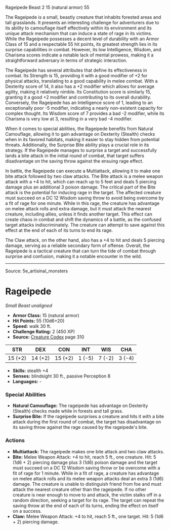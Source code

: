 <MonsterName/>Rageipede</MonsterName>
<CreatureType/>Beast</CreatureType>
<CR/>2</CR>
<AC/>15 (natural armor)</AC>
<HP/>55</HP>
<summary>The Rageipede is a small, beastly creature that inhabits forested areas and tall grasslands. It presents an interesting challenge for adventurers due to its ability to camouflage itself effectively within its environment and its unique attack mechanism that can induce a state of rage in its victims. While the Rageipede possesses a decent level of durability with an Armor Class of 15 and a respectable 55 hit points, its greatest strength lies in its surprise capabilities in combat. However, its low Intelligence, Wisdom, and Charisma scores indicate a notable lack of mental prowess, making it a straightforward adversary in terms of strategic interaction.</summary>

<detail>

The Rageipede has several attributes that define its effectiveness in combat. Its Strength is 15, providing it with a good modifier of +2 for physical attacks, translating to a good capability in melee combat. With a Dexterity score of 14, it also has a +2 modifier which allows for average agility, making it relatively nimble. Its Constitution score is similarly 15, granting it a good +2 modifier and contributing to its overall durability. Conversely, the Rageipede has an Intelligence score of 1, leading to an exceptionally poor -5 modifier, indicating a nearly non-existent capacity for complex thought. Its Wisdom score of 7 provides a bad -2 modifier, while its Charisma is very low at 3, resulting in a very bad -4 modifier.

When it comes to special abilities, the Rageipede benefits from Natural Camouflage, allowing it to gain advantage on Dexterity (Stealth) checks when in its favored habitats, making it easier to stay hidden from potential threats. Additionally, the Surprise Bite ability plays a crucial role in its strategy. If the Rageipede manages to surprise a target and successfully lands a bite attack in the initial round of combat, that target suffers disadvantage on the saving throw against the ensuing rage effect.

In battle, the Rageipede can execute a Multiattack, allowing it to make one bite attack followed by two claw attacks. The Bite attack is a melee weapon attack with a +4 to hit, which can reach up to 5 feet and deals 5 piercing damage plus an additional 3 poison damage. The critical part of the Bite attack is the potential for inducing rage in the target. The affected creature must succeed on a DC 12 Wisdom saving throw to avoid being overcome by a fit of rage for one minute. While in this rage, the creature has advantage on melee attack rolls and extra damage, but it must attack the nearest creature, including allies, unless it finds another target. This effect can create chaos in combat and shift the dynamics of a battle, as the confused target attacks indiscriminately. The creature can attempt to save against this effect at the end of each of its turns to end its rage.

The Claw attack, on the other hand, also has a +4 to hit and deals 5 piercing damage, serving as a reliable secondary form of offense. Overall, the Rageipede is a tactical creature that can turn the tide of combat through surprise and confusion, making it a notable encounter in the wild.</detail>



---

Source: 5e_artisinal_monsters

# Rageipede

*Small* *Beast* *unaligned*

- **Armor Class:** 15 (natural armor)
- **Hit Points:** 55 (10d6+20)
- **Speed:** walk 30 ft.
- **Challenge Rating:** 2 (450 XP)
- **Source:** [Creature Codex](https://koboldpress.com/kpstore/product/creature-codex-for-5th-edition-dnd) page 310

| STR | DEX | CON | INT | WIS | CHA |
| --- | --- | --- | --- | --- | --- |
| 15 (+2) | 14 (+2) | 15 (+2) | 1 (-5) | 7 (-2) | 3 (-4) |

- **Skills:** stealth +4
- **Senses:** blindsight 30 ft., passive Perception 8
- **Languages:** -

### Special Abilities

- **Natural Camouflage:** The rageipede has advantage on Dexterity (Stealth) checks made while in forests and tall grass.
- **Surprise Bite:** If the rageipede surprises a creature and hits it with a bite attack during the first round of combat, the target has disadvantage on its saving throw against the rage caused by the rageipede's bite.

### Actions

- **Multiattack:** The rageipede makes one bite attack and two claw attacks.
- **Bite:** Melee Weapon Attack: +4 to hit, reach 5 ft., one creature. Hit: 5 (1d6 + 2) piercing damage plus 3 (1d6) poison damage and the target must succeed on a DC 12 Wisdom saving throw or be overcome with a fit of rage for 1 minute. While in a fit of rage, a creature has advantage on melee attack rolls and its melee weapon attacks deal an extra 3 (1d6) damage. The creature is unable to distinguish friend from foe and must attack the nearest creature other than the rageipede. If no other creature is near enough to move to and attack, the victim stalks off in a random direction, seeking a target for its rage. The target can repeat the saving throw at the end of each of its turns, ending the effect on itself on a success.
- **Claw:** Melee Weapon Attack: +4 to hit, reach 5 ft., one target. Hit: 5 (1d6 + 2) piercing damage.




